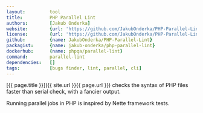 ```yaml
---
layout:         tool
title:          PHP Parallel Lint
authors:        [Jakub Onderka]
website:        {url: 'https://github.com/JakubOnderka/PHP-Parallel-Lint'}
license:        {url: 'https://github.com/JakubOnderka/PHP-Parallel-Lint/blob/master/LICENSE', label: 'BSD 2-clause "Simplified" License'}
github:         {name: JakubOnderka/PHP-Parallel-Lint}
packagist:      {name: jakub-onderka/php-parallel-lint}               
dockerhub:      {name: phpqa/parallel-lint}     
command:        parallel-lint
dependencies:   []
tags:           [bugs finder, lint, parallel, cli]
---
```


[{{ page.title }}]({{ site.url }}{{ page.url }}) checks the syntax of PHP files faster than serial check, with a fancier output.

<!--more--> 

Running parallel jobs in PHP is inspired by Nette framework tests.
